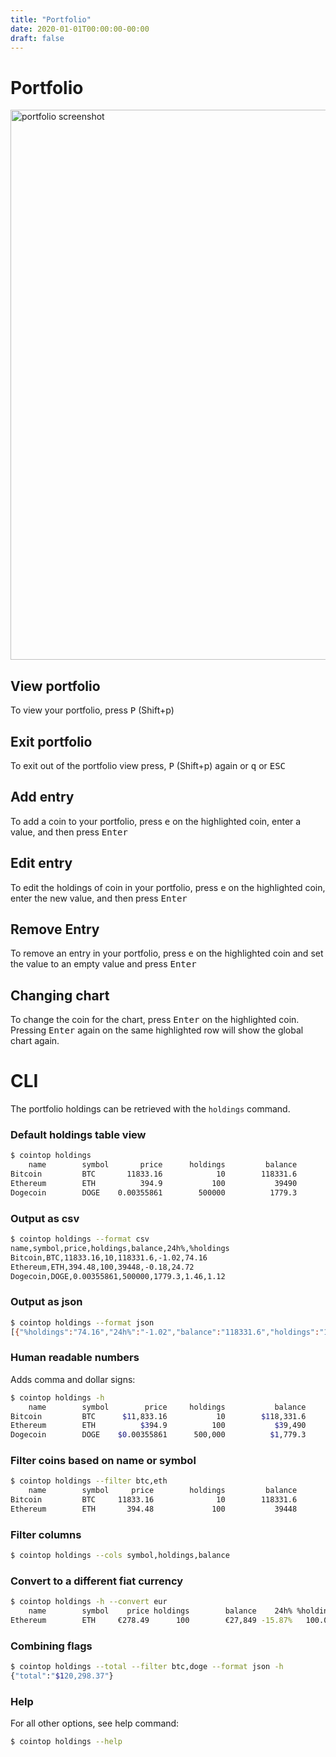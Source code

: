 ```yaml
---
title: "Portfolio"
date: 2020-01-01T00:00:00-00:00
draft: false
---
```

# Portfolio

<img src="https://user-images.githubusercontent.com/168240/50439364-a78ade00-08a6-11e9-992b-af63ef21100d.png" alt="portfolio screenshot" width="880" />

## View portfolio

To view your portfolio, press <kbd>P</kbd> (Shift+p)

## Exit portfolio

To exit out of the portfolio view press, <kbd>P</kbd> (Shift+p) again or <kbd>q</kbd> or <kbd>ESC</kbd>

## Add entry

To add a coin to your portfolio, press <kbd>e</kbd> on the highlighted coin, enter a value, and then press <kbd>Enter</kbd>

## Edit entry

To edit the holdings of coin in your portfolio, press <kbd>e</kbd> on the highlighted coin, enter the new value, and then press <kbd>Enter</kbd>

## Remove Entry

To remove an entry in your portfolio, press <kbd>e</kbd> on the highlighted coin and set the value to an empty value and press <kbd>Enter</kbd>

## Changing chart

To change the coin for the chart, press <kbd>Enter</kbd> on the highlighted coin. Pressing <kbd>Enter</kbd> again on the same highlighted row will show the global chart again.

# CLI

The portfolio holdings can be retrieved with the `holdings` command.

### Default holdings table view

```bash
$ cointop holdings
    name        symbol       price      holdings         balance         24h%   %holdings
Bitcoin         BTC       11833.16            10        118331.6        -1.02       74.14
Ethereum        ETH          394.9           100           39490         0.02       24.74
Dogecoin        DOGE    0.00355861        500000          1779.3         1.46        1.11
```

### Output as csv

```bash
$ cointop holdings --format csv
name,symbol,price,holdings,balance,24h%,%holdings
Bitcoin,BTC,11833.16,10,118331.6,-1.02,74.16
Ethereum,ETH,394.48,100,39448,-0.18,24.72
Dogecoin,DOGE,0.00355861,500000,1779.3,1.46,1.12
```

### Output as json

```bash
$ cointop holdings --format json
[{"%holdings":"74.16","24h%":"-1.02","balance":"118331.6","holdings":"10","name":"Bitcoin","price":"11833.16","symbol":"BTC"},{"%holdings":"24.72","24h%":"-0.18","balance":"39448","holdings":"100","name":"Ethereum","price":"394.48","symbol":"ETH"},{"%holdings":"1.12","24h%":"1.46","balance":"1779.3","holdings":"500000","name":"Dogecoin","price":"0.00355861","symbol":"DOGE"}]
```

### Human readable numbers

Adds comma and dollar signs:

```bash
$ cointop holdings -h
    name        symbol        price     holdings           balance        24h%  %holdings
Bitcoin         BTC      $11,833.16           10        $118,331.6      -1.02%     74.14%
Ethereum        ETH          $394.9          100           $39,490       0.02%     24.74%
Dogecoin        DOGE    $0.00355861      500,000          $1,779.3       1.46%      1.11%
```

### Filter coins based on name or symbol

```bash
$ cointop holdings --filter btc,eth
    name        symbol     price        holdings         balance         24h%   %holdings
Bitcoin         BTC     11833.16              10        118331.6        -1.02       74.16
Ethereum        ETH       394.48             100           39448        -0.18       24.72
```

### Filter columns

```bash
$ cointop holdings --cols symbol,holdings,balance
```

### Convert to a different fiat currency

```bash
$ cointop holdings -h --convert eur
    name        symbol    price holdings        balance    24h% %holdings
Ethereum        ETH     €278.49      100        €27,849 -15.87%   100.00%
```

### Combining flags

```bash
$ cointop holdings --total --filter btc,doge --format json -h
{"total":"$120,298.37"}
```

### Help

For all other options, see help command:

```bash
$ cointop holdings --help
```
